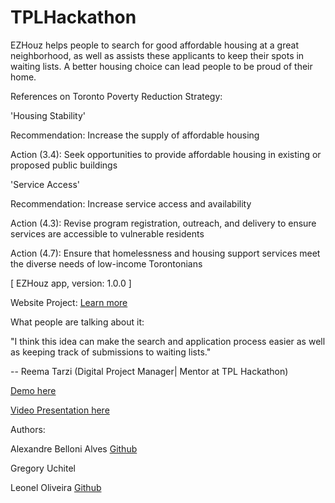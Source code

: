 # TPLHackathon
EZHouz helps people to search for good affordable housing at a great neighborhood, as well as assists these applicants to keep their spots in waiting lists. A better housing choice can lead people to be proud of their home.

References on Toronto Poverty Reduction Strategy:

'Housing Stability'

Recommendation: Increase the supply of affordable housing

Action (3.4): Seek opportunities to provide affordable housing in existing or proposed public buildings

'Service Access'

Recommendation: Increase service access and availability

Action (4.3): Revise program registration, outreach, and delivery to ensure services are accessible to vulnerable residents

Action (4.7): Ensure that homelessness and housing support services meet the diverse needs of low-income Torontonians


[ EZHouz app, version: 1.0.0 ]

Website Project: [Learn more](http://alexandrebelloni.com/poh/doc/index.html) 

What people are talking about it:

"I think this idea can make the search and application process easier as well as keeping track of submissions to waiting lists."

-- Reema Tarzi (Digital Project Manager| Mentor at TPL Hackathon)


[Demo here](http://onclickmidia.net/library/) 

[Video Presentation here](https://www.youtube.com/watch?v=X5PWzBvAzXU) 


Authors:

Alexandre Belloni Alves [Github](https://github.com/alexbelloni) 

Gregory Uchitel

Leonel Oliveira [Github](https://github.com/leoneloliver)


